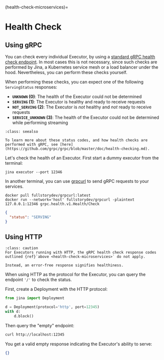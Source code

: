 (health-check-microservices)=
# Health Check

## Using gRPC

You can check every individual Executor, by using a [standard gRPC health check endpoint](https://github.com/grpc/grpc/blob/master/doc/health-checking.md).
In most cases this is not necessary, since such checks are performed by Jina, a Kubernetes service mesh or a load balancer under the hood.
Nevertheless, you can perform these checks yourself.

When performing these checks, you can expect one of the following `ServingStatus` responses:
- **`UNKNOWN` (0)**: The health of the Executor could not be determined
- **`SERVING` (1)**: The Executor is healthy and ready to receive requests
- **`NOT_SERVING` (2)**: The Executor is *not* healthy and *not* ready to receive requests
- **`SERVICE_UNKNOWN` (3)**: The health of the Executor could not be determined while performing streaming

````{admonition} See Also
:class: seealso

To learn more about these status codes, and how health checks are performed with gRPC, see [here](https://github.com/grpc/grpc/blob/master/doc/health-checking.md).
````

Let's check the health of an Executor. First start a dummy executor from the terminal:
```shell
jina executor --port 12346
```

In another terminal, you can use [grpcurl](https://github.com/fullstorydev/grpcurl) to send gRPC requests to your services.

```shell
docker pull fullstorydev/grpcurl:latest
docker run --network='host' fullstorydev/grpcurl -plaintext 127.0.0.1:12346 grpc.health.v1.Health/Check
```

```json
{
  "status": "SERVING"
}
```

## Using HTTP

````{admonition} Caution
:class: caution
For Executors running with HTTP, the gRPC health check response codes outlined {ref}`above <health-check-microservices>` do not apply.

Instead, an error-free response signifies healthiness.
````

When using HTTP as the protocol for the Executor, you can query the endpoint `'/'` to check the status.

First, create a Deployment with the HTTP protocol:

```python
from jina import Deployment

d = Deployment(protocol='http', port=12345)
with d:
    d.block()
```
Then query the "empty" endpoint:
```bash
curl http://localhost:12345
```

You get a valid empty response indicating the Executor's ability to serve:
```json
{}
```
